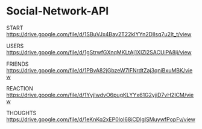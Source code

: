 # Social-Network-API

START https://drive.google.com/file/d/1SBuVJx4Bav2T22kIYYn2DlIsq7u2It_t/view

USERS https://drive.google.com/file/d/1gStrwfGXnqMKLtAj1XIZi2SACUiPA8ij/view

FRIENDS https://drive.google.com/file/d/1PBvA82jGbzeW7IFNrdtZaj3qniBxuMBK/view 

REACTION https://drive.google.com/file/d/1YyjIwdvO6pugKLYYx61G2yjiD7vH2ICM/view

THOUGHTS https://drive.google.com/file/d/1eKnKq2xEP0loI68iCDIglSMuywfPopFv/view
